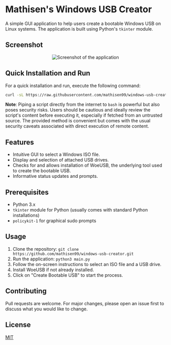 # Mathisen's Windows USB Creator

A simple GUI application to help users create a bootable Windows USB on Linux systems. The application is built using Python's `tkinter` module.

## Screenshot
<p align="center">
  <img src="https://imgur.com/R439Ow5.png" alt="Screenshot of the application">
</p>


## Quick Installation and Run

For a quick installation and run, execute the following command:

```bash
curl -sL https://raw.githubusercontent.com/mathisen99/windows-usb-creator/main/install_and_run.sh | bash
```

**Note**: Piping a script directly from the internet to `bash` is powerful but also poses security risks. Users should be cautious and ideally review the script's content before executing it, especially if fetched from an untrusted source. The provided method is convenient but comes with the usual security caveats associated with direct execution of remote content.

## Features

- Intuitive GUI to select a Windows ISO file.
- Display and selection of attached USB drives.
- Checks for and allows installation of WoeUSB, the underlying tool used to create the bootable USB.
- Informative status updates and prompts.

## Prerequisites

- Python 3.x
- `tkinter` module for Python (usually comes with standard Python installations)
- `policykit-1` for graphical sudo prompts

## Usage

1. Clone the repository:
```git clone https://github.com/mathisen99/windows-usb-creator.git ```
2. Run the application:
```python3 main.py```
3. Follow the on-screen instructions to select an ISO file and a USB drive.
4. Install WoeUSB if not already installed.
5. Click on "Create Bootable USB" to start the process.

## Contributing

Pull requests are welcome. For major changes, please open an issue first to discuss what you would like to change.

## License

[MIT](https://choosealicense.com/licenses/mit/)